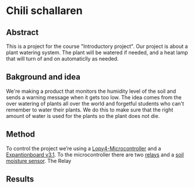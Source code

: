 # Chili schallaren

## Abstract

This is a project for the course "Introductory project". Our project is about a plant watering system. The plant will be watered if needed, and a heat lamp that will turn of and on automaticlly as needed.

## Bakground and idea

We're making a product that monitors the humidity level of the soil and sends a warning message when it gets too low. The idea comes from the over watering of plants all over the world and forgetful students who can't remember to water their plants. We do this to make sure that the right amount of water is used for the plants so the plant does not die.

## Method
To control the project we’re using a [Lopy4-Microcontroller](https://pycom.io/product/lopy4/) and a [Expantionboard v3.1](https://pycom.io/product/expansion-board-3-0/). To the microcontroller there are two [relays][Relays_] and a [soil moisture sensor](https://www.electrokit.com/uploads/productfile/41015/41015738_-_Soil_Moisture_Sensor.pdf). The Relay 

## Results


[Relays_]: https://www.electrokit.com/uploads/productfile/41015/41015704_-_5V_Relay_Module.pdf
